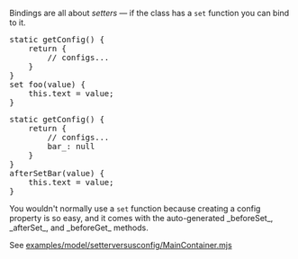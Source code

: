 Bindings are all about _setters_ &mdash; if the class has a `set` function you can bind to it.

<div type="expander" caption="Your own setter">
<pre>
static getConfig() {
    return {
        // configs...
    }
}
set foo(value) {
    this.text = value;
}
</div>

<div type="expander" caption="A configured setter">
<pre>
static getConfig() {
    return {
        // configs...
        bar_: null
    }
}
afterSetBar(value) {
    this.text = value;
}
</div>

<div type="expander" caption="Conclusion">
<p>
You wouldn't normally use a <code>set</code> function because creating a config 
property is so easy, and it comes
with the auto-generated _beforeSet_, _afterSet_, and _beforeGet_ methods.
</p>
</div>


See <a href="http://localhost:8080/examples/model/setterversusconfig"
    target="example">examples/model/setterversusconfig/MainContainer.mjs</a>

    